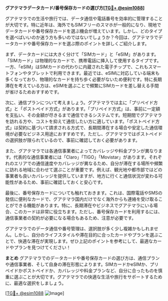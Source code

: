 **グアテマラデータカード/番号保存カードの選び方[[TG💪+ @esim1088](https://t.me/s/esim1088)]**

グアテマラでの生活や旅行では、データ通信や電話番号を効率的に管理することが大切です。特に近年は、海外でもSIMフリーのスマホが一般的になり、現地でデータカードや番号保存カードを選ぶ機会が増えています。しかし、どのタイプを選べばいいのか迷う方も多いのではないでしょうか？今回は、グアテマラでデータカードや番号保存カードを選ぶ際のポイントを詳しくご紹介します。

まず、データカードには大きく分けて「SIMカード」と「eSIM」があります。「SIMカード」は物理的なカードで、携帯電話に挿入して使用するタイプです。一方、「eSIM」はSIMカードの代わりに内蔵された電子チップで、これもスマートフォンやタブレットで利用できます。最近では、eSIMに対応している端末も多くなっており、物理的なカードを持ち歩く必要がないため便利です。特に長期滞在を考えている方は、eSIMを選ぶことで頻繁にSIMカードを差し替える手間が省けるためおすすめです。

次に、通信プランについて考えましょう。グアテマラでは主に「プリペイド方式」と「ポストペイド方式」があります。「プリペイド方式」は、事前に一定額を支払い、その金額が尽きるまで通信できるシステムです。短期間でグアテマラを訪れる方や、コストを抑えて通信したい方に適しています。「ポストペイド方式」は契約に基づいて請求される方式で、長期間滞在する場合や安定した通信環境が必要なビジネス用途におすすめです。ただし、グアテマラではポストペイドの選択肢が限られているので、事前に確認しておく必要があります。

また、グアテマラでは各通信事業者によってカバレッジや料金プランが異なります。代表的な通信事業者には「Claro」「TIGO」「Movistar」があります。それぞれのエリアでの通信速度やカバレッジが異なるため、自分が滞在する場所や頻繁に訪れる地域に合わせて選ぶことが重要です。例えば、観光地や都市部ではどの事業者も良いカバレッジを提供していますが、地方に行くと通信状況が変わる可能性があるため、事前に確認しておくと安心です。

最後に、番号保存カードについても触れておきます。これは、国際電話やSMSの発信に便利なカードで、グアテマラ国内だけでなく海外からも連絡を受け取ることができる機能があります。特に、長期滞在やビジネスでグアテマラにいる場合、このカードは非常に役立ちます。ただし、番号保存カードを利用するには、通信事業者の契約が必要になる場合もあるため、注意が必要です。

グアテマラでのデータ通信や番号管理は、選択肢が多く少し複雑かもしれません。しかし、自分のライフスタイルや滞在目的に合ったカードやプランを選ぶことで、快適な滞在が実現します。ぜひ上記のポイントを参考にして、最適なカードやプランを見つけてください！

**まとめ**
グアテマラでのデータカードや番号保存カードの選び方は、通信プランや通信事業者、そして自身の滞在形態によります。SIMカードかeSIMか、プリペイドかポストペイドか、カバレッジや料金プランなど、自分に合ったものを慎重に選ぶことが大切です。グアテマラでの快適な生活や旅行をサポートするために、最適な選択をしましょう。

[[TG💪+ @esim1088](https://t.me/s/esim1088) ![Image](https://i.postimg.cc/Y0z9fWf4/image.png)]